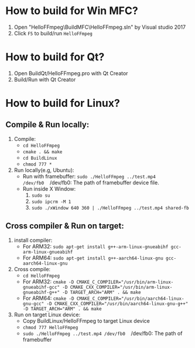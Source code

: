 # How to build for Win MFC?
1. Open "HelloFFmpeg\BuildMFC\HelloFFmpeg.sln" by Visual studio 2017
2. Click `F5` to build/run `HelloFFmpeg`

# How to build for Qt?
1. Open BuildQt/HelloFFmpeg.pro with Qt Creator
2. Build/Run with Qt Creator

# How to build for Linux?
## Compile & Run locally:
1. Compile:
    - `cd HelloFFmpeg`
    - `cmake . && make`
    - `cd BuildLinux`
    - `chmod 777 *`
2. Run locally(e.g, Ubuntu):
    - Run with framebuffer: `sudo ./HelloFFmpeg ../test.mp4 /dev/fb0`&nbsp;&nbsp;&nbsp;&nbsp;/dev/fb0: The path of framebuffer device file.
    - Run inside X Window:
        1. `sudo su`
        2. `sudo ipcrm -M 1`
        3. `sudo ./xWindow 640 360 | ./HelloFFmpeg ../test.mp4 shared-fb`

## Cross compiler & Run on target:
1. install compiler:
    - For ARM32: `sudo apt-get install g++-arm-linux-gnueabihf gcc-arm-linux-gnueabihf`
    - For ARM64: `sudo apt-get install g++-aarch64-linux-gnu gcc-aarch64-linux-gnu`
2. Cross compile:
    - `cd HelloFFmpeg`
    - For ARM32: `cmake -D CMAKE_C_COMPILER="/usr/bin/arm-linux-gnueabihf-gcc" -D CMAKE_CXX_COMPILER="/usr/bin/arm-linux-gnueabihf-g++" -D TARGET_ARCH="ARM" . && make`
    - For ARM64: `cmake -D CMAKE_C_COMPILER="/usr/bin/aarch64-linux-gnu-gcc" -D CMAKE_CXX_COMPILER="/usr/bin/aarch64-linux-gnu-g++" -D TARGET_ARCH="ARM" . && make`
3. Run on target Linux device:
    - Copy BuildLinux/HelloFFmpeg to target Linux device
    - `chmod 777 HelloFFmpeg`
    - `sudo ./HelloFFmpeg ../test.mp4 /dev/fb0`&nbsp;&nbsp;&nbsp;&nbsp;/dev/fb0: The path of framebuffer
